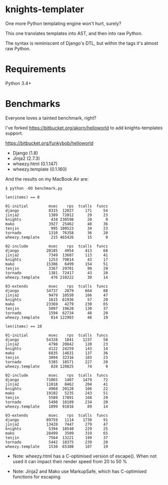 # knights-templater
One more Python templating engine won't hurt, surely?

This one translates templates into AST, and then into raw Python.

The syntax is reminiscent of Django's DTL, but within the tags it's almost raw
Python.

# Requirements

Python 3.4+

# Benchmarks

Everyone loves a tainted benchmark, right?

I've forked https://bitbucket.org/akorn/helloworld to add knights-templates
support.

https://bitbucket.org/funkybob/helloworld

- Django (1.8)
- Jinja2 (2.7.3)
- wheezy.html (0.1.147)
- wheezy.template (0.1.160)

And the results on my MacBook Air are:

    $ python -OO benchmark.py

    len(items) == 0

    01-initial         msec    rps  tcalls  funcs
    django             8315  12027     171     54
    jinja2             1389  72012      29     23
    knights             434 230598      20      9
    mako               3927  25462      48     36
    tenjin              995 100523      34     23
    tornado            1310  76358      36     20
    wheezy.template     215 465426      15      9

    02-include         msec    rps  tcalls  funcs
    django            20185   4954     413     68
    jinja2             7349  13607     113     41
    knights            1253  79814      43     17
    mako              15386   6499     154     51
    tenjin             3367  29701      99     29
    tornado            1381  72417      43     20
    wheezy.template     476 210222      30     14

    03-extends         msec    rps  tcalls  funcs
    django            34737   2879     664     88
    jinja2             9479  10550     166     47
    knights            1615  61936      57     20
    mako              23369   4279     230     65
    tenjin             5097  19620     130     37
    tornado            1594  62734      48     20
    wheezy.template     814 122903      48     19

    len(items) == 10

    01-initial         msec    rps  tcalls  funcs
    django            54328   1841    1237     58
    jinja2             4798  20842     120     23
    knights            4122  24259     143     14
    mako               6835  14631     137     36
    tenjin             3094  32316     103     23
    tornado            5385  18571     227     20
    wheezy.template     828 120825      74      9

    02-include         msec    rps  tcalls  funcs
    django            71065   1407    1479     72
    jinja2            11818   8462     204     41
    knights            4968  20128     166     22
    mako              19102   5235     243     51
    tenjin             5589  17891     168     29
    tornado            5498  18189     234     20
    wheezy.template    1099  91016      89     14

    03-extends         msec    rps  tcalls  funcs
    django            89759   1114    1730     91
    jinja2            13428   7447     279     47
    knights            5394  18540     229     25
    mako              28499   3509     319     65
    tenjin             7564  13221     199     37
    tornado            5442  18375     239     20
    wheezy.template    1530  65380     107     19

* Note: wheezy.html has a C-optimised version of escape().
  When not used it can impact their render speed from 20 to 50 %

* Note: Jinja2 and Mako use MarkupSafe, which has C-optimised functions for
  escaping.

